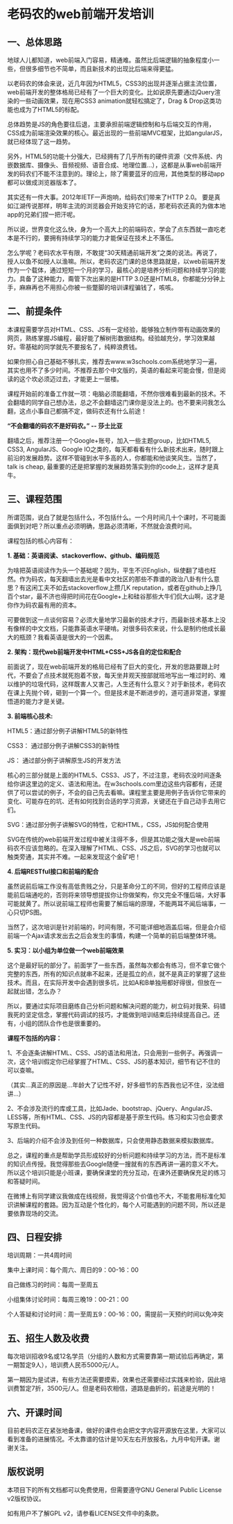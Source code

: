 老码农的web前端开发培训
==


一、总体思路
--

   地球人儿都知道，web前端入门容易，精通难。虽然比后端逻辑的抽象程度小一些，但很多细节也不简单，而且新技术的出现比后端来得更猛。

   以老码农的体会来说，近几年因为HTML5，CSS3的出现并逐渐占据主流位置，web前端开发的整体格局已经有了一个巨大的变化。比如说原先要通过jQuery渲染的一些动画效果，现在用CSS3 animation就轻松搞定了，Drag & Drop这类功能也成为了HTML5的标配。
   
   总体趋势是JS的角色要往后退，主要承担前端逻辑控制和与后端交互的作用，CSS成为前端渲染效果的核心。最近出现的一些前端MVC框架，比如angularJS，就已经体现了这一趋势。

   另外，HTML5的功能十分强大，已经拥有了几乎所有的硬件资源（文件系统、内嵌数据库、摄像头、音频视频、语音合成、地理位置...），这都是从事web前端开发的码农们不能不注意到的。理论上，除了需要蓝牙的应用，其他类型的移动app都可以做成浏览器版本了。

   其实还有一件大事。2012年IETF一声炮响，给码农们带来了HTTP 2.0。 要是真如江湖传说那样，明年主流的浏览器会开始支持它的话，那老码农还真的为做本地app的兄弟们捏一把汗呢。

   所以说，世界变化这么快，身为一个高大上的前端码农，学会了点东西就一直吃老本是不行的，要拥有持续学习的能力才能保证在技术上不落伍。

   怎么学呢？老码农水平有限，不敢提“30天精通前端开发”之类的说法。再说了，授人以鱼不如授人以渔嘛。所以，老码农这门课的总体思路就是，以web前端开发作为一个载体，通过短短一个月的学习，最核心的是培养分析问题和持续学习的能力。具备了这种能力，甭管下次出来的是HTTP 3.0还是HTML8，你都能分分钟上手，麻麻再也不用担心你被一些蹩脚的培训课程骗钱了，咳咳。


二、前提条件
--

   本课程需要学员对HTML、CSS、JS有一定经验，能够独立制作带有动画效果的网页，熟练掌握JS编程，最好能了解树形数据结构。经验越充分，学习效果越好。零基础的同学就先不要报名了，纯粹浪费钱。
   
   如果你担心自己基础不够扎实，推荐去www.w3schools.com系统地学习一遍，其实也用不了多少时间。不推荐去那个中文版的，英语的看起来可能会慢，但是阅读的这个坎必须迈过去，才能更上一层楼。
   
   课程开始前的准备工作就一项：电脑必须能翻墙，不然你很难看到最新的技术。不会翻墙的同学自己想办法，总之不会翻墙这门课你是没法上的。也不要来问我怎么翻，这点小事自己都搞不定，做码农还有什么前途！ 
   
   <b>“不会翻墙的码农不是好码农。”  -- 莎士比亚</b>
   

   翻墙之后，推荐注册一个Google+账号，加入一些主题group，比如HTML5, CSS3, AngularJS、Google IO之类的，每天都看看有什么新技术出来，随时跟上前沿的发展趋势。这样不管碰到水平多高的人，你都能和他谈笑风生。当然了，talk is cheap, 最重要的还是把掌握的发展趋势落实到你的code上，这样才是真牛。


三、课程范围
--

所谓范围，说白了就是包括什么，不包括什么。一个月时间几十个课时，不可能面面俱到对吧？所以重点必须明确，思路必须清晰，不然就会浪费时间。

课程包括的核心内容有：

<b>1. 基础：英语阅读、stackoverflow、github、编码规范</b>

为啥把英语阅读作为头一个基础呢？因为，平生不识English，纵使翻了墙也枉然。作为码农，每天翻墙出去光是看中文社区的那些不靠谱的政治八卦有什么意思？有这闲工夫不如去stackoverflow上攒几K reputation，或者在github上挣几百个star，最不济也得把时间花在Google+上和硅谷那些大牛们侃大山啊，这才是你作为码农最有用的资本。

可要做到这一点谈何容易？必须大量地学习最新的技术才行，而最新技术基本上没有像样的中文文档，只能靠英语水平硬啃。对很多码农来说，什么是制约他成长最大的瓶颈？我看英语是很大的一个因素。

<b>2. 架构：现代web前端开发中HTML+CSS+JS各自的定位和配合</b>

前面说了，现在web前端开发的格局已经有了巨大的变化，开发的思路要跟上时代，不要会了点技术就死抱着不放，每天坐井观天按部就班地写出一堆过时的、难以维护的垃圾代码，这样既害人又害己，人生还有什么意义？对于新技术，老码农在课上先抛个砖，砸到一个算一个。但是技术是不断进步的，道可道非常道，掌握悟道的能力才是关键。

<b>3. 前端核心技术:</b>

HTML5：通过部分例子讲解HTML5的新特性

CSS3： 通过部分例子讲解CSS3的新特性

JS：   通过部分例子讲解原生JS的开发方法

核心的三部分就是上面的HTML5、CSS3、JS了，不过注意，老码农没时间逐条给你讲这里边的定义、语法和用法。在w3schools.com里边这些内容都有，还提供了可以尝试的例子，不会的自己先去看嘛。课程里主要是用例子告诉你它带来的变化、可能存在的坑、还有如何找到合适的学习资源，关键还在于自己动手去用它们。

SVG：通过部分例子讲解SVG的特性，它和HTML，CSS，JS如何配合使用

SVG在传统的web前端开发过程中被关注得不多，但是其功能之强大是web前端码农不应该忽略的。在深入理解了HTML、CSS、JS之后，SVG的学习也就可以触类旁通，其实并不难。一起来发现这个金矿吧！

<b>4. 后端RESTful接口和前端的配合</b>

虽然说前后端工作没有高低贵贱之分，只是革命分工的不同，但好的工程师应该是能前后端通吃的，否则将来领导想提拔你让你做架构，你又完全不懂后端，大好事可能就黄了。所以说前端工程师也需要了解后端的原理，不能两耳不闻后端事，一心只切PS图。

当然了，这次培训是针对前端的，时间有限，不可能详细地涵盖后端，但是会介绍前端一个Ajax请求发出去之后会发生的事情，构建一个简单的前后端整体环境。

<b>5. 实习：以小组为单位做一个web前端效果</b>

这个是最好玩的部分了。前面学了一些东西，虽然每次都会有练习，但不拿它做个完整的东西，所有的知识点就串不起来，还是孤立的点，就不是真正的掌握了这些技术。而且，在实际开发中会遇到很多坑，比如A和B单独用都好得很，但放在一起就出错，怎么办？

所以，要通过实际项目磨练自己分析问题和解决问题的能力，树立码对我荣、码错我死的坚定信念，掌握代码调试的技巧，才能做到培训结束后持续提高自己。还有，小组的团队合作也是很重要的。



<b>课程不包括的内容：</b>

1、不会逐条讲解HTML、CSS、JS的语法和用法，只会用到一些例子。再强调一次，这个培训假定你已经掌握了HTML、CSS、JS的基本知识，细节有记不住的可以查嘛。

（其实...真正的原因是...年龄大了记性不好，好多细节的东西我也记不住，没法细讲...）

2、不会涉及流行的库或工具，比如Jade、bootstrap、jQuery、AngularJS、LESS等，所有HTML、CSS、JS的内容都是基于原生代码。练习和实习也会要求写原生代码。

3、后端的介绍不会涉及到任何一种数据库，只会使用静态数据来模拟数据库。
 

总之，课程的重点是帮助学员形成较好的分析问题和持续学习的方法，而不是标准的知识点传授。我觉得那些去Google随便一搜就有的东西再讲一遍的意义不大。所以这个培训只能是小班课，要确保课堂的充分互动，在课外还要确保充足的练习和答疑时间。

在微博上有同学建议我做成在线视频，我觉得这个价值也不大，不能套用标准化知识讲解课程的套路。因为互动是个性化的，每个人可能遇到的问题不同，所以还是要依靠现场的交流。


四、日程安排
--

培训周期：一共4周时间

集中上课时间：每个周六、周日的9：00-16：00

自己做练习的时间：每周一至周五

小组集体讨论时间：每周三晚19：00-21：00

个人答疑和讨论时间：周一至周五9：00-16：00，需提前一天预约时间以免冲突


五、招生人数及收费
--

每次培训招收9名或12名学员（分组的人数和方式需要靠第一期试验后再确定，第一期暂定9人），培训费人民币5000元/人。

第一期因为是试讲，有些方法还需要摸索，效果也还需要经过实践来检验，因此培训费暂定7折，3500元/人。但是老码农相信，道路是曲折的，前途是光明的！


六、开课时间
--

目前老码农正在紧张地备课，做好的课件也会把文字内容开源放在这里，大家可以看到准备的进展情况。不太靠谱的估计是10天左右开放报名，九月中旬开课。谢谢关注。



版权说明
--
本项目下的所有文档都可以免费使用，但需要遵守GNU General Public License v2版权协议。 

如有用户不了解GPL v2，请参看LICENSE文件中的条款。

